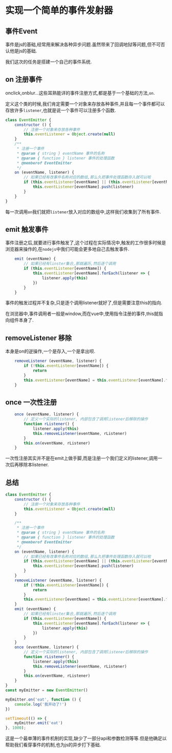 # 实现一个简单的事件发射器

## 事件Event

事件是js的基础,经常用来解决各种异步问题.虽然带来了回调地狱等问题,但不可否认他是js的基础.

我们这次的任务是搭建一个自己的事件系统.

## on 注册事件

onclick,onblur...这些耳熟能详的事件注册方式,都是基于一个基础的方法,`on`.

定义这个类的时候,我们肯定需要一个对象来存放各种事件,并且每一个事件都可以存放许多`listener`,也就是说一个事件可以注册多个函数.

```js
class EventEmitter {
    constructor () {
        // 注册一个对象来存放各种事件
        this.eventListener = Object.create(null)
    }
    /**
     * 注册一个事件
     * @param { string } eventName 事件的名称
     * @param { function } listener 事件的处理函数
     * @memberof EventEmitter
     */
    on (eventName, listener) {
        // 如果已经有改事件名称对应的数组,那么久把事件处理函数存入就可以啦
        if (this.eventListener[eventName] || (this.eventListener[eventName] = [])) {
            this.eventListener[eventName].push(listener)
        }
    }
}
```

每一次调用`on`我们就把`listener`放入对应的数组中,这样我们收集到了所有事件.

## emit 触发事件

事件注册之后,就要进行事件触发了,这个过程在实际情况中,触发的工作很多时候是浏览器来操作的,在`nodejs`中我们可能会更多地自己去触发事件.

```js
    emit (eventName) {
        // 如果已经有linster集合,那就遍历,然后逐个调用
        if (this.eventListener[eventName]) {
            this.eventListener[eventName].forEach(listener => {
                listener.apply(this)
            })
        }
    }
```

事件的触发过程并不复杂,只是逐个调用listener就好了,但是需要注意this的指向.

在浏览器中,事件调用者一般是window,而在vue中,使用指令注册的事件,this就指向组件本身了.

## removeListener 移除

本身是on的逆操作,一个是存入,一个是拿出呗.

```js
    removeListener (eventName, listener) {
        if (!this.eventListener[eventName]) {
            return
        }
        this.eventListener[eventName] = this.eventListener[eventName].filter(item => item !== listener)
    }
```

## once 一次性注册

```js
    once (eventName, listener) {
        // 定义一个实际的listener, 内部包含了调用listener后移除的操作
        function rListener() {
            listener.apply(this)
            this.removeListener(eventName, rListener)
        }
        this.on(eventName, rListener)
    }
```

一次性注册其实并不是在emit上做手脚,而是注册一个我们定义的listener,调用一次后再移除本listener.

## 总结

```js
class EventEmitter {
    constructor () {
        // 注册一个对象来存放各种事件
        this.eventListener = Object.create(null)
    }

    /**
     * 注册一个事件
     * @param { string } eventName 事件的名称
     * @param { function } listener 事件的处理函数
     * @memberof EventEmitter
     */
    on (eventName, listener) {
        // 如果已经有改事件名称对应的数组,那么久把事件处理函数存入就可以啦
        if (this.eventListener[eventName] || (this.eventListener[eventName] = [])) {
            this.eventListener[eventName].push(listener)
        }
    }
    removeListener (eventName, listener) {
        if (!this.eventListener[eventName]) {
            return
        }
        this.eventListener[eventName] = this.eventListener[eventName].filter(item => item !== listener)
    }
    emit (eventName) {
        // 如果已经有linster集合,那就遍历,然后逐个调用
        if (this.eventListener[eventName]) {
            this.eventListener[eventName].forEach(listener => {
                listener.apply(this)
            })
        }
    }
    once (eventName, listener) {
        // 定义一个实际的listener, 内部包含了调用listener后移除的操作
        function rListener() {
            listener.apply(this)
            this.removeListener(eventName, rListener)
        }
        this.on(eventName, rListener)
    }
}
const myEmitter = new EventEmitter()

myEmitter.on('eat', function () {
    console.log('我开动了!')
})

setTimeout(() => {
    myEmitter.emit('eat')
}, 1000);
```

这是一个最单薄的事件机制的实现,缺少了一部分api和参数检测等等.但是他确足以帮助我们看穿事件的机制,也为js的异步打下基础.